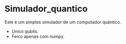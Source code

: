 # Simulador_quantico
Este é um simples simulador de um computador quântico.

*    Unico qubits.
*    Feico apenas com numpy.

